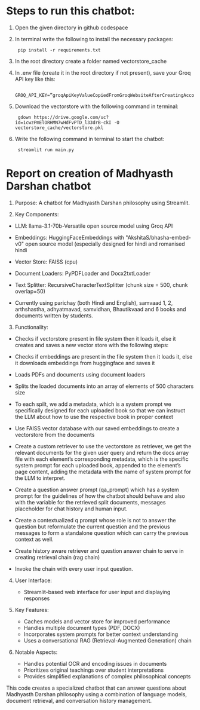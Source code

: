 # Steps to run this chatbot:
1. Open the given directory in github codespace
2. In terminal write the following to install the necessary packages:
 
        pip install -r requirements.txt
3. In the root directory create a folder named vectorstore_cache
4. In .env file (create it in the root directory if not present), save your Groq API key like this:
   
        GROQ_API_KEY=”groqApiKeyValueCopiedFromGroqWebsiteAfterCreatingAccount”
5. Download the vectorstore with the following command in terminal:
 
        gdown https://drive.google.com/uc?id=1cwzPmElORHMN7wHdFvPTD_l33drB-ckI -O vectorstore_cache/vectorstore.pkl
6. Write the following command in terminal to start the chatbot:
 
        streamlit run main.py


# Report on creation of Madhyasth Darshan chatbot

1. Purpose: A chatbot for Madhyasth Darshan philosophy using Streamlit.

2. Key Components:

- LLM: llama-3.1-70b-Versatile open source model using Groq API

- Embeddings: HuggingFaceEmbeddings with "AkshitaS/bhasha-embed-v0" open source model (especially designed for hindi and romanised hindi

- Vector Store: FAISS (cpu)

- Document Loaders: PyPDFLoader and Docx2txtLoader

- Text Splitter: RecursiveCharacterTextSplitter (chunk size = 500, chunk overlap=50)

- Currently using parichay (both Hindi and English), samvaad 1, 2, arthshastha, adhyatmavad, samvidhan, Bhautikvaad and 6 books and documents written by students.

3. Functionality:
   
- Checks if vectorstore present in file system then it loads it, else it creates and saves a new vector store with the following steps:
 
- Checks if embeddings are present in the file system then it loads it, else  it downloads embeddings from huggingface and saves it
 
- Loads PDFs and documents using document loaders
 
- Splits the loaded documents into an array of elements of 500 characters size
 
- To each spilt, we add a metadata, which is a system prompt we specifically designed for each uploaded book so that we can instruct the LLM about how to use the respective book in proper context
 
- Use FAISS vector database with our saved embeddings to create a vectorstore from the documents
 
- Create a custom retriever to use the vectorstore as retriever, we get the relevant documents for the given user query and return the docs array file with each element’s corresponding metadata, which is the specific system prompt for each uploaded book, appended to the element’s page content, adding the metadata with the name of system prompt for the LLM to interpret.
 
- Create a question answer prompt (qa_prompt) which has a system prompt for the guidelines of how the chatbot should behave and also with the <context> variable for the retrieved split documents, messages placeholder for chat history and human input.
 
- Create a contextualized q prompt whose role is not to answer the question but reformulate the current question and the previous messages to form a standalone question which can carry the previous context as well.
 
- Create history aware retriever and question answer chain to serve in creating retrieval chain (rag chain)
 
- Invoke the chain with every user input question.
 
4. User Interface:
   - Streamlit-based web interface for user input and displaying responses

5. Key Features:
   - Caches models and vector store for improved performance
   - Handles multiple document types (PDF, DOCX)
   - Incorporates system prompts for better context understanding
   - Uses a conversational RAG (Retrieval-Augmented Generation) chain

6. Notable Aspects:
   - Handles potential OCR and encoding issues in documents
   - Prioritizes original teachings over student interpretations
   - Provides simplified explanations of complex philosophical concepts

This code creates a specialized chatbot that can answer questions about Madhyasth Darshan philosophy using a combination of language models, document retrieval, and conversation history management.


